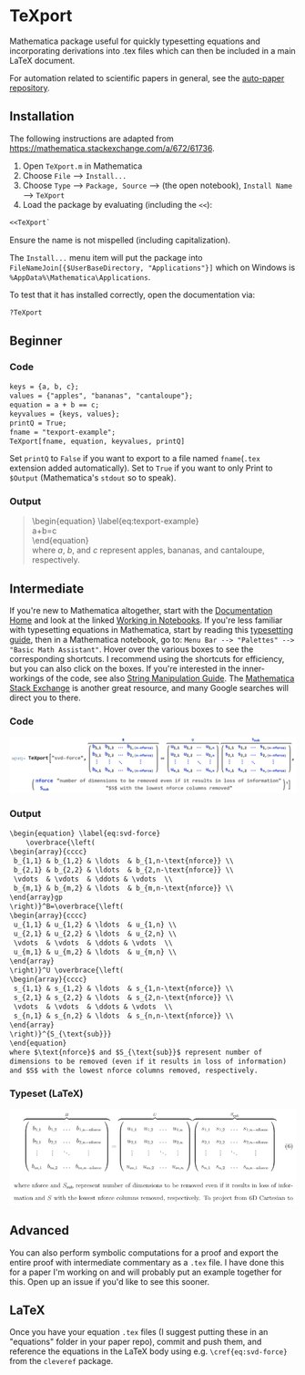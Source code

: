 # TeXport
Mathematica package useful for quickly typesetting equations and incorporating derivations into .tex files which can then be included in a main LaTeX document.

For automation related to scientific papers in general, see the [auto-paper repository](https://github.com/sparks-baird/auto-paper).


## Installation
The following instructions are adapted from https://mathematica.stackexchange.com/a/672/61736.
1. Open `TeXport.m` in Mathematica
1. Choose `File` --> `Install...`
1. Choose `Type` --> `Package, Source` --> (the open notebook), `Install Name` --> `TeXport`
1. Load the package by evaluating (including the `<<`):
```mathematica
<<TeXport`
```

Ensure the name is not mispelled (including capitalization).

The `Install...` menu item will put the package into `FileNameJoin[{$UserBaseDirectory, "Applications"}]` which on Windows is `%AppData%\Mathematica\Applications`.

To test that it has installed correctly, open the documentation via:
```mathematica
?TeXport
```

## Beginner  
### Code
```
keys = {a, b, c};
values = {"apples", "bananas", "cantaloupe"};
equation = a + b == c;
keyvalues = {keys, values};
printQ = True;
fname = "texport-example";
TeXport[fname, equation, keyvalues, printQ]
```
Set `printQ` to `False` if you want to export to a file named `fname`(`.tex` extension added automatically). Set to `True` if you want to only Print to `$Output` (Mathematica's `stdout` so to speak).
### Output
> \begin{equation} \label{eq:texport-example}  
> a+b=c  
> \end{equation}  
> where $a$, $b$, and $c$ represent apples, bananas, and cantaloupe, respectively.
## Intermediate
If you're new to Mathematica altogether, start with the [Documentation Home](https://reference.wolfram.com/language/) and look at the linked [Working in Notebooks](https://reference.wolfram.com/language/workflowguide/WorkingInNotebooks). If you're less familiar with typesetting equations in Mathematica, start by reading this [typesetting guide](http://reference.wolfram.com/language/guide/MathematicalTypesetting.html), then in a Mathematica notebook, go to:
`Menu Bar --> "Palettes" --> "Basic Math Assistant"`.
Hover over the various boxes to see the corresponding shortcuts. I recommend using the shortcuts for efficiency, but you can also click on the boxes. If you're interested in the inner-workings of the code, see also [String Manipulation Guide](https://reference.wolfram.com/language/guide/StringManipulation.html). The [Mathematica Stack Exchange](https://mathematica.stackexchange.com) is another great resource, and many Google searches will direct you to there.
### Code
<img src='readme-images/texport-hard.png'>

### Output
```
\begin{equation} \label{eq:svd-force}
	\overbrace{\left(
\begin{array}{cccc}
 b_{1,1} & b_{1,2} & \ldots  & b_{1,n-\text{nforce}} \\
 b_{2,1} & b_{2,2} & \ldots  & b_{2,n-\text{nforce}} \\
 \vdots  & \vdots  & \ddots & \vdots  \\
 b_{m,1} & b_{m,2} & \ldots  & b_{m,n-\text{nforce}} \\
\end{array}gp
\right)}^B=\overbrace{\left(
\begin{array}{cccc}
 u_{1,1} & u_{1,2} & \ldots  & u_{1,n} \\
 u_{2,1} & u_{2,2} & \ldots  & u_{2,n} \\
 \vdots  & \vdots  & \ddots & \vdots  \\
 u_{m,1} & u_{m,2} & \ldots  & u_{m,n} \\
\end{array}
\right)}^U \overbrace{\left(
\begin{array}{cccc}
 s_{1,1} & s_{1,2} & \ldots  & s_{1,n-\text{nforce}} \\
 s_{2,1} & s_{2,2} & \ldots  & s_{2,n-\text{nforce}} \\
 \vdots  & \vdots  & \ddots & \vdots  \\
 s_{n,1} & s_{n,2} & \ldots  & s_{n,n-\text{nforce}} \\
\end{array}
\right)}^{S_{\text{sub}}}
\end{equation}
where $\text{nforce}$ and $S_{\text{sub}}$ represent number of dimensions to be removed (even if it results in loss of information) and $S$ with the lowest nforce columns removed, respectively.
```

### Typeset (LaTeX)  
<img src=readme-images/texport-hard-latex.png>

## Advanced
You can also perform symbolic computations for a proof and export the entire proof with intermediate commentary as a `.tex` file. I have done this for a paper I'm working on and will probably put an example together for this. Open up an issue if you'd like to see this sooner.

## LaTeX
Once you have your equation `.tex` files (I suggest putting these in an "equations" folder in your paper repo), commit and push them, and reference the equations in the LaTeX body using e.g. `\cref{eq:svd-force}` from the `cleveref` package.
